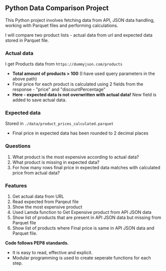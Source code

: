 ## Python Data Comparison Project

This Python project involves fetching data from API, JSON data handling, working with Parquet files
and performing calculations. 

I will compare two product lists - actual data from url and expected data stored in Parquet file.

### Actual data
I get Products data from `https://dummyjson.com/products`
- **Total amount of products > 100** (I have used query parameters in the above path)
- Final price for each product is calculated using 2 fields from the response - "price" and "discountPercentage"
- **Here - expected data is not overwritten with actual data!** New field is added to save actual data.

### Expected data 
Stored in `./data/product_prices_calculated.parquet`
- Final price in expected data has been rounded to 2 decimal places

### Questions
1. What product is the most expensive according to actual data?
2. What product is missing in expected data?
3. For how many rows final price in expected data matches with calculated price from actual data?

### Features
1. Get actual data from URL
2. Read expected from Parqeut file
3. Show the most expensive product
4. Used Lamda function to Get Expensive product from API JSON data
4. Show list of products that are present in API JSON data but missing from Parquet file
5. Show list of products where Final price is same in API JSON data and Parquet file.


**Code follows PEP8 standards.** 
- It is easy to read, effective and explicit.
- Modular programming is used to create seperate functions for each step.